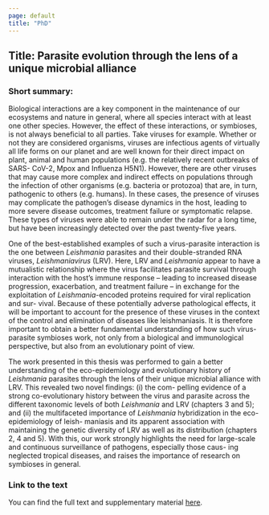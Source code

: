 ```yaml
---
page: default
title: "PhD"
---
```


## Title: Parasite evolution through the lens of a unique microbial alliance

### Short summary:
Biological interactions are a key component in the maintenance of our ecosystems and
nature in general, where all species interact with at least one other species. However,
the effect of these interactions, or symbioses, is not always beneficial to all parties. Take
viruses for example. Whether or not they are considered organisms, viruses are infectious
agents of virtually all life forms on our planet and are well known for their direct impact
on plant, animal and human populations (e.g. the relatively recent outbreaks of SARS-
CoV-2, Mpox and Influenza H5N1). However, there are other viruses that may cause more
complex and indirect effects on populations through the infection of other organisms (e.g.
bacteria or protozoa) that are, in turn, pathogenic to others (e.g. humans). In these
cases, the presence of viruses may complicate the pathogen’s disease dynamics in the
host, leading to more severe disease outcomes, treatment failure or symptomatic relapse.
These types of viruses were able to remain under the radar for a long time, but have been
increasingly detected over the past twenty-five years.

One of the best-established examples of such a virus-parasite interaction is the one
between *Leishmania* parasites and their double-stranded RNA viruses, *Leishmaniavirus*
(LRV). Here, LRV and *Leishmania* appear to have a mutualistic relationship where the
virus facilitates parasite survival through interaction with the host’s immune response –
leading to increased disease progression, exacerbation, and treatment failure – in exchange
for the exploitation of *Leishmania*-encoded proteins required for viral replication and sur-
vival. Because of these potentially adverse pathological effects, it will be important to
account for the presence of these viruses in the context of the control and elimination
of diseases like leishmaniasis. It is therefore important to obtain a better fundamental
understanding of how such virus-parasite symbioses work, not only from a biological and
immunological perspective, but also from an evolutionary point of view.

The work presented in this thesis was performed to gain a better understanding of the
eco-epidemiology and evolutionary history of *Leishmania* parasites through the lens of
their unique microbial alliance with LRV. This revealed two novel findings: (i) the com-
pelling evidence of a strong co-evolutionary history between the virus and parasite across
the different taxonomic levels of both *Leishmania* and LRV (chapters 3 and 5); and (ii)
the multifaceted importance of *Leishmania* hybridization in the eco-epidemiology of leish-
maniasis and its apparent association with maintaining the genetic diversity of LRV as
well as its distribution (chapters 2, 4 and 5). With this, our work strongly highlights
the need for large-scale and continuous surveillance of pathogens, especially those caus-
ing neglected tropical diseases, and raises the importance of research on symbioses in
general.

### Link to the text
You can find the full text and supplementary material [here](https://github.com/sheerenbiol/PhD_thesis/).
